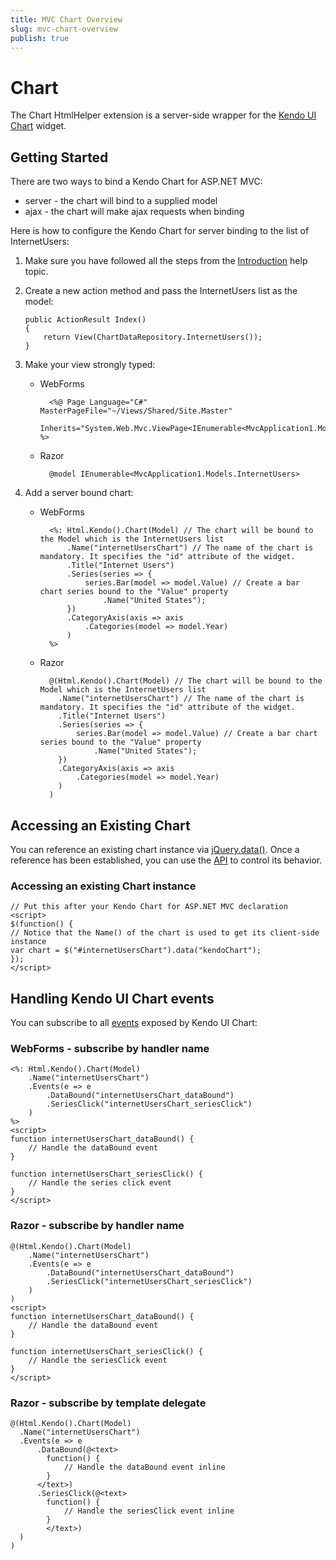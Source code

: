 ```yaml
---
title: MVC Chart Overview
slug: mvc-chart-overview
publish: true
---
```


# Chart

The Chart HtmlHelper extension is a server-side wrapper for the [Kendo UI Chart](http://www.kendoui.com/documentation/dataviz/chart/overview.aspx) widget.

## Getting Started

There are two ways to bind a Kendo Chart for ASP.NET MVC:

*   server - the chart will bind to a supplied model
*   ajax - the chart will make ajax requests when binding

Here is how to configure the Kendo Chart for server binding to the list of InternetUsers:

1.  Make sure you have followed all the steps from the [Introduction](http://www.kendoui.com/documentation/asp-net-mvc/introduction.aspx) help topic.

2.  Create a new action method and pass the InternetUsers list as the model:

        public ActionResult Index()
        {
            return View(ChartDataRepository.InternetUsers());
        }
3.  Make your view strongly typed:
    - WebForms

            <%@ Page Language="C#" MasterPageFile="~/Views/Shared/Site.Master"
               Inherits="System.Web.Mvc.ViewPage<IEnumerable<MvcApplication1.Models.InternetUsers>>" %>
    - Razor

            @model IEnumerable<MvcApplication1.Models.InternetUsers>
4.  Add a server bound chart:
    - WebForms

            <%: Html.Kendo().Chart(Model) // The chart will be bound to the Model which is the InternetUsers list
                .Name("internetUsersChart") // The name of the chart is mandatory. It specifies the "id" attribute of the widget.
                .Title("Internet Users")
                .Series(series => {
                    series.Bar(model => model.Value) // Create a bar chart series bound to the "Value" property
                        .Name("United States");
                })
                .CategoryAxis(axis => axis
                    .Categories(model => model.Year)
                )
            %>
    - Razor

            @(Html.Kendo().Chart(Model) // The chart will be bound to the Model which is the InternetUsers list
              .Name("internetUsersChart") // The name of the chart is mandatory. It specifies the "id" attribute of the widget.
              .Title("Internet Users")
              .Series(series => {
                  series.Bar(model => model.Value) // Create a bar chart series bound to the "Value" property
                      .Name("United States");
              })
              .CategoryAxis(axis => axis
                  .Categories(model => model.Year)
              )
            )

## Accessing an Existing Chart

You can reference an existing chart instance via [jQuery.data()](http://api.jquery.com/jQuery.data/).
Once a reference has been established, you can use the [API](http://www.kendoui.com/documentation/dataviz/chart/methods.aspx) to control its behavior.

### Accessing an existing Chart instance

    // Put this after your Kendo Chart for ASP.NET MVC declaration
    <script>
    $(function() {
    // Notice that the Name() of the chart is used to get its client-side instance
    var chart = $("#internetUsersChart").data("kendoChart");
    });
    </script>

## Handling Kendo UI Chart events

You can subscribe to all [events](http://www.kendoui.com/documentation/dataviz/chart/events.aspx) exposed by Kendo UI Chart:


### WebForms - subscribe by handler name

    <%: Html.Kendo().Chart(Model)
        .Name("internetUsersChart")
        .Events(e => e
            .DataBound("internetUsersChart_dataBound")
            .SeriesClick("internetUsersChart_seriesClick")
        )
    %>
    <script>
    function internetUsersChart_dataBound() {
        // Handle the dataBound event
    }

    function internetUsersChart_seriesClick() {
        // Handle the series click event
    }
    </script>


### Razor - subscribe by handler name

    @(Html.Kendo().Chart(Model)
        .Name("internetUsersChart")
        .Events(e => e
            .DataBound("internetUsersChart_dataBound")
            .SeriesClick("internetUsersChart_seriesClick")
        )
    )
    <script>
    function internetUsersChart_dataBound() {
        // Handle the dataBound event
    }

    function internetUsersChart_seriesClick() {
        // Handle the seriesClick event
    }
    </script>


### Razor - subscribe by template delegate

    @(Html.Kendo().Chart(Model)
      .Name("internetUsersChart")
      .Events(e => e
          .DataBound(@<text>
            function() {
                // Handle the dataBound event inline
            }
          </text>)
          .SeriesClick(@<text>
            function() {
                // Handle the seriesClick event inline
            }
            </text>)
      )
    )


